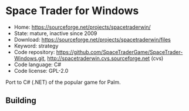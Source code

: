 # Space Trader for Windows

- Home: https://sourceforge.net/projects/spacetraderwin/
- State: mature, inactive since 2009
- Download: https://sourceforge.net/projects/spacetraderwin/files
- Keyword: strategy
- Code repository: https://github.com/SpaceTraderGame/SpaceTrader-Windows.git, http://spacetraderwin.cvs.sourceforge.net (cvs)
- Code language: C#
- Code license: GPL-2.0

Port to C# (.NET) of the popular game for Palm.

## Building
